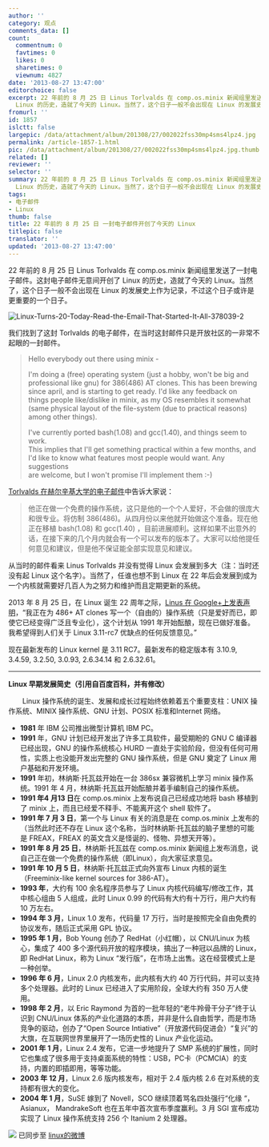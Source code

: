 ```yaml
---
author: ''
category: 观点
comments_data: []
count:
  commentnum: 0
  favtimes: 0
  likes: 0
  sharetimes: 0
  viewnum: 4827
date: '2013-08-27 13:47:00'
editorchoice: false
excerpt: 22 年前的 8 月 25 日 Linus Torlvalds 在 comp.os.minix 新闻组里发送了一封电子邮件。这封电子邮件无意间开创了
  Linux 的历史，造就了今天的 Linux。当然了，这个日子一般不会出现在 Linux 的发展史上作为记录，不 ...
fromurl: ''
id: 1857
islctt: false
largepic: /data/attachment/album/201308/27/002022fss30mp4sms4lpz4.jpg
permalink: /article-1857-1.html
pic: /data/attachment/album/201308/27/002022fss30mp4sms4lpz4.jpg.thumb.jpg
related: []
reviewer: ''
selector: ''
summary: 22 年前的 8 月 25 日 Linus Torlvalds 在 comp.os.minix 新闻组里发送了一封电子邮件。这封电子邮件无意间开创了
  Linux 的历史，造就了今天的 Linux。当然了，这个日子一般不会出现在 Linux 的发展史上作为记录，不 ...
tags:
- 电子邮件
- Linux
thumb: false
title: 22 年前的 8 月 25 日 一封电子邮件开创了今天的 Linux
titlepic: false
translator: ''
updated: '2013-08-27 13:47:00'
---
```


22 年前的 8 月 25 日 Linus Torlvalds 在 comp.os.minix 新闻组里发送了一封电子邮件。这封电子邮件无意间开创了 Linux 的历史，造就了今天的 Linux。当然了，这个日子一般不会出现在 Linux 的发展史上作为记录，不过这个日子或许是更重要的一个日子。


![Linux-Turns-20-Today-Read-the-Email-That-Started-It-All-378039-2](/data/attachment/album/201308/27/002022fss30mp4sms4lpz4.jpg)


我们找到了这封 Torlvalds 的电子邮件，在当时这封邮件只是开放社区的一非常不起眼的一封邮件。



> 
>  Hello everybody out there using minix -  
>   
>  I'm doing a (free) operating system (just a hobby, won't be big and  
>  professional like gnu) for 386(486) AT clones. This has been brewing  
>  since april, and is starting to get ready. I'd like any feedback on  
>  things people like/dislike in minix, as my OS resembles it somewhat  
>  (same physical layout of the file-system (due to practical reasons)  
>  among other things).  
>   
>  I've currently ported bash(1.08) and gcc(1.40), and things seem to work.  
>  This implies that I'll get something practical within a few months, and  
>  I'd like to know what features most people would want. Any suggestions  
>  are welcome, but I won't promise I'll implement them :-)
> 
> 
> 


[Torlvalds 在赫尔辛基大学的电子邮件](http://www.cs.cmu.edu/~awb/linux.history.html)中告诉大家说：



> 
> 他正在做一个免费的操作系统，这只是他的一个个人爱好，不会做的很庞大和很专业。将仿制 386(486)。从四月份以来他就开始做这个准备。现在他正在移植 bash(1.08) 和 gcc(1.40) ，目前进展顺利。这样如果不出意外的话，在接下来的几个月内就会有一个可以发布的版本了。大家可以给他提任何意见和建议，但是他不保证能全部实现意见和建议。
> 
> 
> 


从当时的邮件看来 Linus Torlvalds 并没有觉得 Linux 会发展到多大（注：当时还没有起 Linux 这个名字）。当然了，任谁也想不到 Linux 在 22 年后会发展到成为一个内核就需要好几百人为之努力和维护而且定期更新的系统。


2013 年 8 月 25 日，在 Linux 诞生 22 周年之际，[Linus 在 Google+上发表声明](https://plus.google.com/+Linux/posts/f96weYxzEu1)，“我正在为 486+ AT clones 写一个（自由的）操作系统（只是爱好而已，即使它已经变得广泛且专业化），这个计划从 1991 年开始酝酿，现在已做好准备。我希望得到人们关于 Linux 3.11-rc7 优缺点的任何反馈意见。”


现在最新发布的 Linux kernel 是 3.11 RC7。最新发布的稳定版本有 3.10.9, 3.4.59, 3.2.50, 3.0.93, 2.6.34.14 和 2.6.32.61。




---


**Linux 早期发展简史（引用自百度百科，并有修改）**


　　Linux 操作系统的诞生、发展和成长过程始终依赖着五个重要支柱：UNIX 操作系统、MINIX 操作系统、GNU 计划、POSIX 标准和Internet 网络。


* **1981** 年 IBM 公司推出微型计算机 IBM PC。
* **1991** 年，GNU 计划已经开发出了许多工具软件，最受期盼的 GNU C 编译器已经出现，GNU 的操作系统核心 HURD 一直处于实验阶段，但没有任何可用性，实质上也没能开发出完整的 GNU 操作系统，但是 GNU 奠定了 Linux 用户基础和开发环境。
* **1991** 年初，林纳斯·托瓦兹开始在一台 386sx 兼容微机上学习 minix 操作系统。1991 年 4 月，林纳斯·托瓦兹开始酝酿并着手编制自己的操作系统。
* **1991 年4 月13 日**在 comp.os.minix 上发布说自己已经成功地将 bash 移植到了 minix 上，而且已经爱不释手、不能离开这个 shell 软件了。
* **1991 年 7 月 3 日**，第一个与 Linux 有关的消息是在 comp.os.minix 上发布的（当然此时还不存在 Linux 这个名称，当时林纳斯·托瓦兹的脑子里想的可能是 FREAX，FREAX 的英文含义是怪诞的、怪物、异想天开等）。
* **1991 年 8 月 25 日**，林纳斯·托瓦兹在 comp.os.minix 新闻组上发布消息，说自己正在做一个免费的操作系统（即Linux），向大家征求意见。
* **1991 年 10 月 5 日**，林纳斯·托瓦兹正式向外宣布 Linux 内核的诞生（Freeminix-like kernel sources for 386-AT）。
* **1993 年**，大约有 100 余名程序员参与了 Linux 内核代码编写/修改工作，其中核心组由 5 人组成，此时 Linux 0.99 的代码有大约有十万行，用户大约有 10 万左右。
* **1994 年 3 月**，Linux 1.0 发布，代码量 17 万行，当时是按照完全自由免费的协议发布，随后正式采用 GPL 协议。
* **1995 年 1 月**，Bob Young 创办了 RedHat（小红帽），以 CNU/Linux 为核心，集成了 400 多个源代码开放的程序模块，搞出了一种冠以品牌的 Linux，即 RedHat Linux，称为 Linux “发行版”，在市场上出售。这在经营模式上是一种创举。
* **1996 年 6 月**，Linux 2.0 内核发布，此内核有大约 40 万行代码，并可以支持多个处理器。此时的 Linux 已经进入了实用阶段，全球大约有 350 万人使用。
* **1998 年 2 月**，以 Eric Raymond 为首的一批年轻的“老牛羚骨干分子”终于认识到 CNU/Linux 体系的产业化道路的本质，并非是什么自由哲学，而是市场竞争的驱动，创办了“Open Source Intiative”（开放源代码促进会）“复兴”的大旗，在互联网世界里展开了一场历史性的 Linux 产业化运动。
* **2001 年 1 月**，Linux 2.4 发布，它进一步地提升了 SMP 系统的扩展性，同时它也集成了很多用于支持桌面系统的特性：USB，PC卡（PCMCIA）的支持，内置的即插即用，等等功能。
* **2003 年 12 月**，Linux 2.6 版内核发布，相对于 2.4 版内核 2.6 在对系统的支持都有很大的变化。
* **2004 年 1 月**，SuSE 嫁到了 Novell，SCO 继续顶着骂名四处强行“化缘 “， Asianux， MandrakeSoft 也在五年中首次宣布季度赢利。3 月 SGI 宣布成功实现了 Linux 操作系统支持 256 个 Itanium 2 处理器。


![](https://img.linux.net.cn/xwb/images/bgimg/icon_logo.png) 已同步至 [linux的微博](http://weibo.com/1772191555/A6FLy8H07)